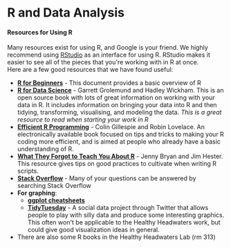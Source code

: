 # R and Data Analysis

#### Resources for Using R
Many resources exist for using R, and Google is your friend. We highly recommend using [RStudio](https://www.rstudio.com/products/rstudio/download/) as an interface for using R. RStudio makes it easier to see all of the pieces that you're working with in R at once.   
Here are a few good resources that we have found useful:  
* [**R for Beginners**](https://cran.r-project.org/doc/contrib/Paradis-rdebuts_en.pdf) - This document provides a basic overview of R
* [**R for Data Science**](https://r4ds.had.co.nz/index.html) - Garrett Grolemund and Hadley Wickham. This is an open source book with lots of great information on working with your data in R. It includes information on bringing your data into R and then tidying, transforming, visualising, and modeling the data. *This is a great resource to read when starting your work in R*
* [**Efficient R Programming**](https://csgillespie.github.io/efficientR/index.html) - Colin Gillespie and Robin Lovelace. An electronically available book focused on tips and tricks to making your R coding more efficient, and is aimed at people who already have a basic understanding of R.
* [**What They Forgot to Teach You About R**](https://whattheyforgot.org/index.html) - Jenny Bryan and Jim Hester. This resource gives tips on good practices to cultivate when writing R scripts.
* [**Stack Overflow**](https://stackoverflow.com/questions/tagged/r) - Many of your questions can be answered by searching Stack Overflow
* **For graphing**: 
  * [**ggplot cheatsheets**](https://www.rstudio.com/wp-content/uploads/2015/03/ggplot2-cheatsheet.pdf)
  * [**TidyTuesday**](https://nsgrantham.shinyapps.io/tidytuesdayrocks/) - A social data project through Twitter that allows people to play with silly data and produce some interesting graphics. This often won't be applicable to the Healthy Headwaters work, but could give good visualization ideas in general.
* There are also some R books in the Healthy Headwaters Lab (rm 313)
